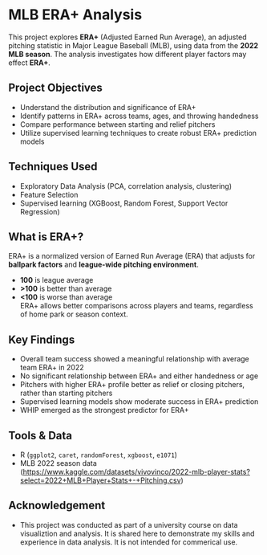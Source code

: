 # MLB ERA+ Analysis

This project explores **ERA+** (Adjusted Earned Run Average), an adjusted pitching statistic in Major League Baseball (MLB), using data from the **2022 MLB season**. The analysis investigates how different player factors may effect **ERA+**.

## Project Objectives

- Understand the distribution and significance of ERA+
- Identify patterns in ERA+ across teams, ages, and throwing handedness
- Compare performance between starting and relief pitchers
- Utilize supervised learning techniques to create robust ERA+ prediction models

## Techniques Used

- Exploratory Data Analysis (PCA, correlation analysis, clustering)
- Feature Selection
- Supervised learning (XGBoost, Random Forest, Support Vector Regression)

## What is ERA+?

ERA+ is a normalized version of Earned Run Average (ERA) that adjusts for **ballpark factors** and **league-wide pitching environment**.  
- **100** is league average  
- **>100** is better than average  
- **<100** is worse than average  
ERA+ allows better comparisons across players and teams, regardless of home park or season context.

## Key Findings

- Overall team success showed a meaningful relationship with average team ERA+ in 2022
- No significant relationship between ERA+ and either handedness or age
- Pitchers with higher ERA+ profile better as relief or closing pitchers, rather than starting pitchers
- Supervised learning models show moderate success in ERA+ prediction
- WHIP emerged as the strongest predictor for ERA+

## Tools & Data

- R (`ggplot2`, `caret`, `randomForest`, `xgboost`, `e1071`)
- MLB 2022 season data (https://www.kaggle.com/datasets/vivovinco/2022-mlb-player-stats?select=2022+MLB+Player+Stats+-+Pitching.csv)

## Acknowledgement

- This project was conducted as part of a university course on data visualiztion and analysis. It is shared here to demonstrate my skills and experience in data analysis. It is not intended for commerical use.
